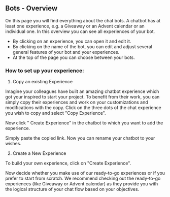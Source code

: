 ## Bots - Overview
On this page you will find everything about the chat bots. A chatbot has at least one experience, e.g. a Giveaway or an Advent calendar or an individual one. In this overview you can see all experiences of your bot. 

- By clicking on an experience, you can open it and edit it. 
- By clicking on the name of the bot, you can edit and adjust several general features of your bot and your experiences.
- At the top of the page you can choose between your bots.

### How to set up your experience:

1. Copy an existing Experience

Imagine your colleagues have built an amazing chatbot experience which got your inspired to start your project. To benefit from their work, you can simply copy their experiences and work on your customizations and modifications with the copy. Click on the three dots of the chat experience you wish to copy and select "Copy Experience".

Now click " Create Experience" in the chatbot to which you want to add the experience.

Simply paste the copied link. Now you can rename your chatbot to your wishes. 

2. Create a New Experience

To build your own experience, click on "Create Experience".

Now decide whether you make use of our ready-to-go experiences or if you prefer to start from scratch. We recommend checking out the ready-to-go experiences (like Giveaway or Advent calendar) as they provide you with the logical structure of your chat flow based on your objectives. 


